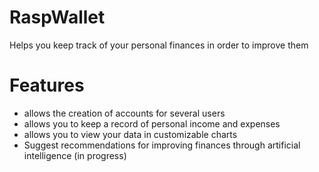 # RaspWallet
Helps you keep track of your personal finances in order to improve them

# Features
* allows the creation of accounts for several users
* allows you to keep a record of personal income and expenses
* allows you to view your data in customizable charts
* Suggest recommendations for improving finances through artificial intelligence (in progress)

